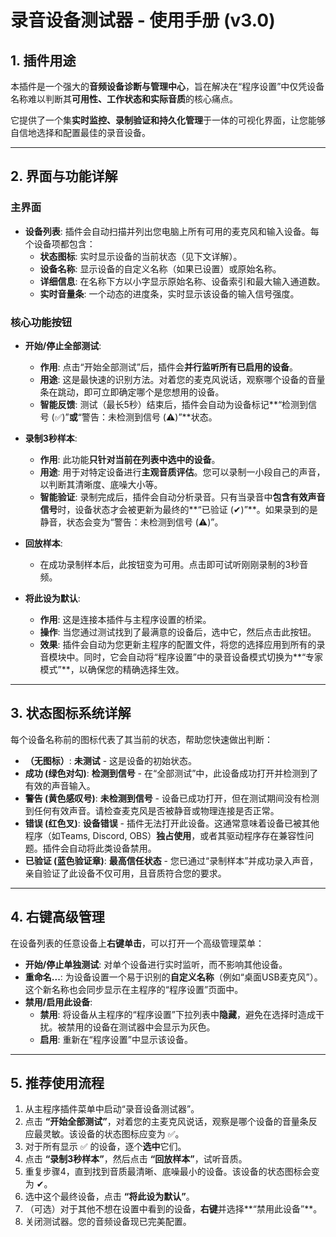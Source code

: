 # 录音设备测试器 - 使用手册 (v3.0)

## 1. 插件用途

本插件是一个强大的**音频设备诊断与管理中心**，旨在解决在“程序设置”中仅凭设备名称难以判断其**可用性、工作状态和实际音质**的核心痛点。

它提供了一个集**实时监控、录制验证和持久化管理**于一体的可视化界面，让您能够自信地选择和配置最佳的录音设备。

---

## 2. 界面与功能详解

### 主界面

*   **设备列表**: 插件会自动扫描并列出您电脑上所有可用的麦克风和输入设备。每个设备项都包含：
    *   **状态图标**: 实时显示设备的当前状态（见下文详解）。
    *   **设备名称**: 显示设备的自定义名称（如果已设置）或原始名称。
    *   **详细信息**: 在名称下方以小字显示原始名称、设备索引和最大输入通道数。
    *   **实时音量条**: 一个动态的进度条，实时显示该设备的输入信号强度。

### 核心功能按钮

*   **开始/停止全部测试**:
    *   **作用**: 点击“开始全部测试”后，插件会**并行监听所有已启用的设备**。
    *   **用途**: 这是最快速的识别方法。对着您的麦克风说话，观察哪个设备的音量条在跳动，即可立即确定哪个是您想用的设备。
    *   **智能反馈**: 测试（最长5秒）结束后，插件会自动为设备标记**“检测到信号 (✅)”**或**“警告：未检测到信号 (⚠️)”**状态。

*   **录制3秒样本**:
    *   **作用**: 此功能**只针对当前在列表中选中的设备**。
    *   **用途**: 用于对特定设备进行**主观音质评估**。您可以录制一小段自己的声音，以判断其清晰度、底噪大小等。
    *   **智能验证**: 录制完成后，插件会自动分析录音。只有当录音中**包含有效声音信号**时，设备状态才会被更新为最终的**“已验证 (✔)”**。如果录到的是静音，状态会变为“警告：未检测到信号 (⚠️)”。

*   **回放样本**:
    *   在成功录制样本后，此按钮变为可用。点击即可试听刚刚录制的3秒音频。

*   **将此设为默认**:
    *   **作用**: 这是连接本插件与主程序设置的桥梁。
    *   **操作**: 当您通过测试找到了最满意的设备后，选中它，然后点击此按钮。
    *   **效果**: 插件会自动为您更新主程序的配置文件，将您的选择应用到所有的录音模块中。同时，它会自动将“程序设置”中的录音设备模式切换为**“专家模式”**，以确保您的精确选择生效。

---

## 3. 状态图标系统详解

每个设备名称前的图标代表了其当前的状态，帮助您快速做出判断：

*   **（无图标）**: **未测试** - 这是设备的初始状态。
*   **成功 (绿色对勾)**: **检测到信号** - 在“全部测试”中，此设备成功打开并检测到了有效的声音输入。
*   **警告 (黄色感叹号)**: **未检测到信号** - 设备已成功打开，但在测试期间没有检测到任何有效声音。请检查麦克风是否被静音或物理连接是否正常。
*   **错误 (红色叉)**: **设备错误** - 插件无法打开此设备。这通常意味着设备已被其他程序（如Teams, Discord, OBS）**独占使用**，或者其驱动程序存在兼容性问题。插件会自动将此类设备禁用。
*   **已验证 (蓝色验证章)**: **最高信任状态** - 您已通过“录制样本”并成功录入声音，亲自验证了此设备不仅可用，且音质符合您的要求。

---

## 4. 右键高级管理

在设备列表的任意设备上**右键单击**，可以打开一个高级管理菜单：

*   **开始/停止单独测试**: 对单个设备进行实时监听，而不影响其他设备。
*   **重命名...**: 为设备设置一个易于识别的**自定义名称**（例如“桌面USB麦克风”）。这个新名称也会同步显示在主程序的“程序设置”页面中。
*   **禁用/启用此设备**:
    *   **禁用**: 将设备从主程序的“程序设置”下拉列表中**隐藏**，避免在选择时造成干扰。被禁用的设备在测试器中会显示为灰色。
    *   **启用**: 重新在“程序设置”中显示该设备。

---

## 5. 推荐使用流程

1.  从主程序插件菜单中启动“录音设备测试器”。
2.  点击 **“开始全部测试”**，对着您的主麦克风说话，观察是哪个设备的音量条反应最灵敏。该设备的状态图标应变为 ✅。
3.  对于所有显示 ✅ 的设备，逐个**选中**它们。
4.  点击 **“录制3秒样本”**，然后点击 **“回放样本”**，试听音质。
5.  重复步骤4，直到找到音质最清晰、底噪最小的设备。该设备的状态图标会变为 ✔。
6.  选中这个最终设备，点击 **“将此设为默认”**。
7.  （可选）对于其他不想在设置中看到的设备，**右键**并选择**“禁用此设备”**。
8.  关闭测试器。您的音频设备现已完美配置。